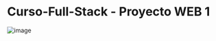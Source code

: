 # Curso-Full-Stack - Proyecto WEB 1

![image](https://github.com/Nicogg95/Curso-Full-Stack---Proyecto-WEB-1/assets/114183563/c8404d74-94f9-4690-b7f7-9083a7abaff5)
